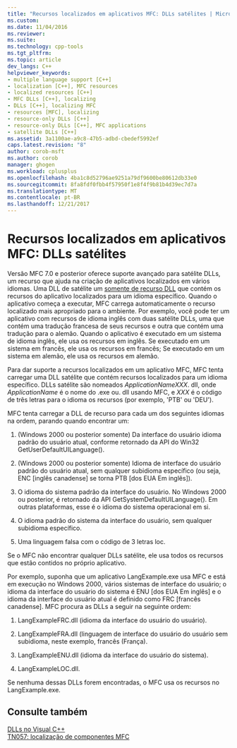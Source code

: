 ```yaml
---
title: "Recursos localizados em aplicativos MFC: DLLs satélites | Microsoft Docs"
ms.custom: 
ms.date: 11/04/2016
ms.reviewer: 
ms.suite: 
ms.technology: cpp-tools
ms.tgt_pltfrm: 
ms.topic: article
dev_langs: C++
helpviewer_keywords:
- multiple language support [C++]
- localization [C++], MFC resources
- localized resources [C++]
- MFC DLLs [C++], localizing
- DLLs [C++], localizing MFC
- resources [MFC], localizing
- resource-only DLLs [C++]
- resource-only DLLs [C++], MFC applications
- satellite DLLs [C++]
ms.assetid: 3a1100ae-a9c8-47b5-adbd-cbedef5992ef
caps.latest.revision: "8"
author: corob-msft
ms.author: corob
manager: ghogen
ms.workload: cplusplus
ms.openlocfilehash: 4ba1c8d52796ae9251a79df9600be80612db33e0
ms.sourcegitcommit: 8fa8fdf0fbb4f57950f1e8f4f9b81b4d39ec7d7a
ms.translationtype: MT
ms.contentlocale: pt-BR
ms.lasthandoff: 12/21/2017
---
```

# <a name="localized-resources-in-mfc-applications-satellite-dlls"></a>Recursos localizados em aplicativos MFC: DLLs satélites
Versão MFC 7.0 e posterior oferece suporte avançado para satélite DLLs, um recurso que ajuda na criação de aplicativos localizados em vários idiomas. Uma DLL de satélite um [somente de recurso DLL](../build/creating-a-resource-only-dll.md) que contém os recursos do aplicativo localizados para um idioma específico. Quando o aplicativo começa a executar, MFC carrega automaticamente o recurso localizado mais apropriado para o ambiente. Por exemplo, você pode ter um aplicativo com recursos de idioma inglês com duas satélite DLLs, uma que contém uma tradução francesa de seus recursos e outra que contém uma tradução para o alemão. Quando o aplicativo é executado em um sistema de idioma inglês, ele usa os recursos em inglês. Se executado em um sistema em francês, ele usa os recursos em francês; Se executado em um sistema em alemão, ele usa os recursos em alemão.  
  
 Para dar suporte a recursos localizados em um aplicativo MFC, MFC tenta carregar uma DLL satélite que contém recursos localizados para um idioma específico. DLLs satélite são nomeados *ApplicationNameXXX*. dll, onde *ApplicationName* é o nome do .exe ou. dll usando MFC, e *XXX* é o código de três letras para o idioma os recursos (por exemplo, 'PTB' ou 'DEU').  
  
 MFC tenta carregar a DLL de recurso para cada um dos seguintes idiomas na ordem, parando quando encontrar um:  
  
1.  (Windows 2000 ou posterior somente) Da interface do usuário idioma padrão do usuário atual, conforme retornado da API do Win32 GetUserDefaultUILanguage().  
  
2.  (Windows 2000 ou posterior somente) Idioma de interface do usuário padrão do usuário atual, sem qualquer subidioma específico (ou seja, ENC [inglês canadense] se torna PTB [dos EUA Em inglês]).  
  
3.  O idioma do sistema padrão da interface do usuário. No Windows 2000 ou posterior, é retornado da API GetSystemDefaultUILanguage(). Em outras plataformas, esse é o idioma do sistema operacional em si.  
  
4.  O idioma padrão do sistema da interface do usuário, sem qualquer subidioma específico.  
  
5.  Uma linguagem falsa com o código de 3 letras loc.  
  
 Se o MFC não encontrar qualquer DLLs satélite, ele usa todos os recursos que estão contidos no próprio aplicativo.  
  
 Por exemplo, suponha que um aplicativo LangExample.exe usa MFC e está em execução no Windows 2000, vários sistemas de interface do usuário; o idioma da interface do usuário do sistema é ENU [dos EUA Em inglês] e o idioma da interface do usuário atual é definido como FRC [francês canadense]. MFC procura as DLLs a seguir na seguinte ordem:  
  
1.  LangExampleFRC.dll (idioma da interface do usuário do usuário).  
  
2.  LangExampleFRA.dll (linguagem de interface do usuário do usuário sem subidioma, neste exemplo, francês (França).  
  
3.  LangExampleENU.dll (idioma da interface do usuário do sistema).  
  
4.  LangExampleLOC.dll.  
  
 Se nenhuma dessas DLLs forem encontradas, o MFC usa os recursos no LangExample.exe.  
  
## <a name="see-also"></a>Consulte também  
 [DLLs no Visual C++](../build/dlls-in-visual-cpp.md)   
 [TN057: localização de componentes MFC](../mfc/tn057-localization-of-mfc-components.md)